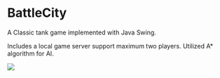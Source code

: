 # BattleCity

A Classic tank game implemented with Java Swing. 

Includes a local game server support maximum two players. Utilized A* algorithm for AI.

<img src="https://raw.githubusercontent.com/l800891/BattleCity/master/640presentation.key/Data/Screen%20Shot%202013-12-03%20at%20%E4%B8%8B%E5%8D%8812.16.17.png">
